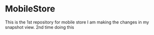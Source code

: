 # MobileStore
This is the 1st repository for mobile store
I am making the changes in my snapshot view. 2nd time doing this
